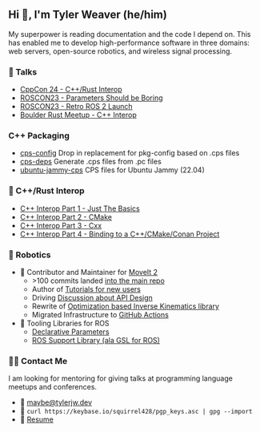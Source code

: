 ## Hi 👋, I'm Tyler Weaver (he/him)
My superpower is reading documentation and the code I depend on.
This has enabled me to develop high-performance software in three domains: web servers, open-source robotics, and wireless signal processing.
 
### 📢 Talks
 - [CppCon 24 - C++/Rust Interop](https://tylerjw.dev/posts/20240920-cppcon-cpp-rust-interop/)
 - [ROSCON23 - Parameters Should be Boring](https://tylerjw.dev/posts/roscon23-parameters/)
 - [ROSCON23 - Retro ROS 2 Launch](https://tylerjw.dev/posts/xml-launch/)
 - [Boulder Rust Meetup - C++ Interop](https://tylerjw.dev/posts/rust-cpp-interop/)

### C++ Packaging
- [cps-config](https://github.com/cps-org/cps-config) Drop in replacement for pkg-config based on .cps files
- [cps-deps](https://github.com/tylerjw/cps-deps) Generate .cps files from .pc files
- [ubuntu-jammy-cps](https://github.com/tylerjw/ubuntu-jammy-cps) CPS files for Ubuntu Jammy (22.04)

### 🦀 C++/Rust Interop
- [C++ Interop Part 1 - Just The Basics](https://tylerjw.dev/posts/rust-cpp-interop/)
- [C++ Interop Part 2 - CMake](https://tylerjw.dev/posts/rust-cmake-interop-cmake/)
- [C++ Interop Part 3 - Cxx](https://tylerjw.dev/posts/rust-cmake-interop-part-3-cxx/)
- [C++ Interop Part 4 - Binding to a C++/CMake/Conan Project](https://tylerjw.dev/posts/rust-cpp-part4-buildrs/)
  
### 🤖 Robotics
- 🦾 Contributor and Maintainer for [MoveIt 2](https://moveit.ros.org)
  - \>100 commits landed [into the main repo](https://github.com/ros-planning/moveit2/commits?author=tylerjw)
  - Author of [Tutorials for new users](https://moveit.picknik.ai/humble/doc/tutorials/your_first_project/your_first_project.html)
  - Driving [Discussion about API Design](https://github.com/ros-planning/moveit2/discussions/1517)
  - Rewrite of [Optimization based Inverse Kinematics library](https://github.com/picknikrobotics/pick_ik)
  - Migrated Infrastructure to [GitHub Actions](http://picknik.ai/ros/moveit/devops/2021/12/14/DevOps-for-ROS-Projects-Part-2.html)
- 🧰 Tooling Libraries for ROS
  - [Declarative Parameters](https://github.com/PickNikRobotics/generate_parameter_library)
  - [ROS Support Library (ala GSL for ROS)](https://github.com/PickNikRobotics/RSL)

### :technologist: Contact Me
I am looking for mentoring for giving talks at programming language meetups and conferences.

- :email: <maybe@tylerjw.dev>
- :key: `curl https://keybase.io/squirrel428/pgp_keys.asc | gpg --import`
- :page_with_curl: [Resume](https://github.com/tylerjw/cv/blob/build/cv.pdf)
